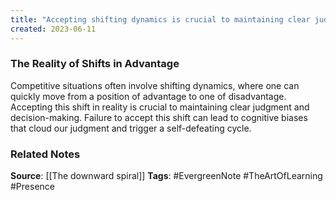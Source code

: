 ```yaml
---
title: "Accepting shifting dynamics is crucial to maintaining clear judgment and decision-making"
created: 2023-06-11
---
```


### The Reality of Shifts in Advantage
Competitive situations often involve shifting dynamics, where one can quickly move from a position of advantage to one of disadvantage. Accepting this shift in reality is crucial to maintaining clear judgment and decision-making. Failure to accept this shift can lead to cognitive biases that cloud our judgment and trigger a self-defeating cycle.

### Related Notes
**Source**: [[The downward spiral]]
**Tags**: #EvergreenNote #TheArtOfLearning #Presence 
